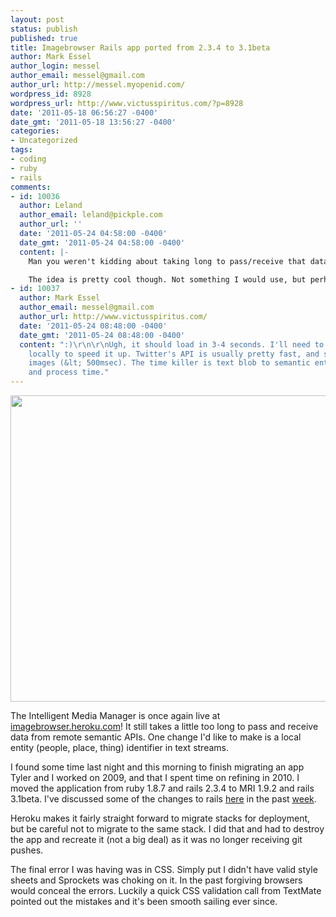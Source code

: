 ```yaml
---
layout: post
status: publish
published: true
title: Imagebrowser Rails app ported from 2.3.4 to 3.1beta
author: Mark Essel
author_login: messel
author_email: messel@gmail.com
author_url: http://messel.myopenid.com/
wordpress_id: 8928
wordpress_url: http://www.victusspiritus.com/?p=8928
date: '2011-05-18 06:56:27 -0400'
date_gmt: '2011-05-18 13:56:27 -0400'
categories:
- Uncategorized
tags:
- coding
- ruby
- rails
comments:
- id: 10036
  author: Leland
  author_email: leland@pickple.com
  author_url: ''
  date: '2011-05-24 04:58:00 -0400'
  date_gmt: '2011-05-24 04:58:00 -0400'
  content: |-
    Man you weren't kidding about taking long to pass/receive that data! I spent about 2 minutes waiting for everything to come in (though that might be on my end). :)

    The idea is pretty cool though. Not something I would use, but perhaps someone who has to process a lot of messages and skim through things quickly would get a lot of use out of it.
- id: 10037
  author: Mark Essel
  author_email: messel@gmail.com
  author_url: http://www.victusspiritus.com/
  date: '2011-05-24 08:48:00 -0400'
  date_gmt: '2011-05-24 08:48:00 -0400'
  content: ":)\r\n\r\nUgh, it should load in 3-4 seconds. I'll need to parse language
    locally to speed it up. Twitter's API is usually pretty fast, and so is Google
    images (&lt; 500msec). The time killer is text blob to semantic entity api&#039;s
    and process time."
---
```

<p><a href="http://imagebrowser.heroku.com/"><img src="http://www.victusspiritus.com/wp-content/uploads/2011/05/imagebrowser_rails3-1024x797.png" alt="" title="imagebrowser_rails3" width="630" height="490" class="aligncenter size-large wp-image-8929" /></a></p>
<p>The Intelligent Media Manager is once again live at <a href="http://imagebrowser.heroku.com">imagebrowser.heroku.com</a>! It still takes a little too long to pass and receive data from remote semantic APIs. One change I'd like to make is a local entity (people, place, thing) identifier in text streams.</p>
<p>I found some time last night and this morning to finish migrating an app Tyler and I worked on 2009, and that I spent time on refining in 2010. I moved the application from ruby 1.8.7 and rails 2.3.4 to MRI 1.9.2 and rails 3.1beta. I've discussed some of the changes to rails <a href="http://www.victusspiritus.com/2011/05/17/rails-3-1beta-deployed-to-heroku-from-your-iphone/">here</a> in the past <a href="http://www.victusspiritus.com/2011/05/11/the-four-horsemen-of-rails-3-1beta-coffee-script-jquery-scss-and-assets/">week</a>. </p>
<p>Heroku makes it fairly straight forward to migrate stacks for deployment, but be careful not to migrate to the same stack. I did that and had to destroy the app and recreate it (not a big deal) as it was no longer receiving git pushes.</p>
<p>The final error I was having was in CSS. Simply put I didn't have valid style sheets and Sprockets was choking on it. In the past forgiving browsers would conceal the errors. Luckily a quick CSS validation call from TextMate pointed out the mistakes and it's been smooth sailing ever since.</p>

